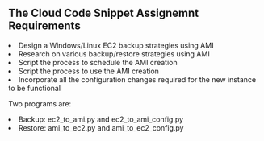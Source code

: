 <h2>The Cloud Code Snippet Assignemnt Requirements</h2> 
<li>Design a Windows/Linux EC2 backup strategies using AMI</li>
<li>Research on various backup/restore strategies using AMI</li>
<li>Script the process to schedule the AMI creation</li>
<li>Script the process to use the AMI creation</li>
<li>Incorporate all the configuration changes required for the new instance to be functional</li>

Two programs are: 
<li>Backup: ec2_to_ami.py and ec2_to_ami_config.py</li>
<li>Restore: ami_to_ec2.py and ami_to_ec2_config.py</li>

